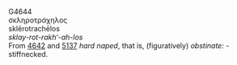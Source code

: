 G4644  
σκληροτράχηλος  
sklērotrachēlos  
*sklay-rot-rakh‘-ah-los*  
From [4642](g4642) and [5137](g5137) *hard* *naped*, that is,
(figuratively) *obstinate:* - stiffnecked.  
